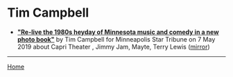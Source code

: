 # Tim Campbell

 - [**"Re-live the 1980s heyday of Minnesota music and comedy in a new photo book"**](http://www.startribune.com/80s-scenesters-offer-snapshots-of-the-minneapolis-sound-in-new-photo-book/509385652/) by Tim Campbell for Minneapolis Star Tribune on 7 May 2019 about Capri Theater , Jimmy Jam, Mayte, Terry Lewis ([mirror](https://web.archive.org/web/*/http://www.startribune.com/80s-scenesters-offer-snapshots-of-the-minneapolis-sound-in-new-photo-book/509385652/))

----

[Home](../)
